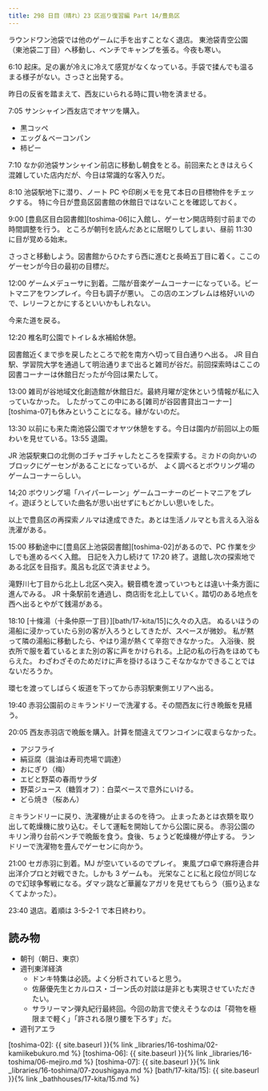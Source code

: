 ```yaml
---
title: 298 日目（晴れ）23 区巡り復習編 Part 14/豊島区
---
```


ラウンドワン池袋では他のゲームに手を出すことなく退店。
東池袋青空公園（東池袋二丁目）へ移動し、ベンチでキャンプを張る。今夜も寒い。

6:10 起床。足の裏が冷えに冷えて感覚がなくなっている。手袋で揉んでも温るまる様子がない。さっさと出発する。

昨日の反省を踏まえて、西友にいられる時に買い物を済ませる。

7:05 サンシャイン西友店でオヤツを購入。

* 黒コッペ
* エッグ＆ベーコンパン
* 柿ピー

7:10 なか卯池袋サンシャイン前店に移動し朝食をとる。前回来たときはえらく混雑していた店内だが、今日は常識的な客入りだ。

8:10 池袋駅地下に潜り、ノート PC や印刷メモを見て本日の目標物件をチェックする。
特に今日が豊島区図書館の休館日ではないことを確認しておく。

9:00 [豊島区目白図書館][toshima-06]に入館し、ゲーセン開店時刻寸前までの時間調整を行う。
ところが朝刊を読んだあとに居眠りしてしまい、昼前 11:30 に目が覚める始末。

さっさと移動しよう。図書館からひたすら西に進むと長崎五丁目に着く。ここのゲーセンが今日の最初の目標だ。

12:00 ゲームメデューサに到着。二階が音楽ゲームコーナーになっている。ビートマニアをワンプレイ。今日も調子が悪い。
この店のエンブレムは格好いいので、レリーフとかにするといいかもしれない。

今来た道を戻る。

12:20 椎名町公園でトイレ＆水補給休憩。

図書館近くまで歩を戻したところで舵を南方へ切って目白通りへ出る。
JR 目白駅、学習院大学を通過して明治通りまで出ると雑司が谷だ。前回探索時はここの図書コーナーは休館日だったが今回は果たして。

13:00 雑司が谷地域文化創造館が休館日だ。最終月曜が定休という情報が私に入っていなかった。
したがってこの中にある[雑司が谷図書貸出コーナー][toshima-07]も休みということになる。縁がないのだ。

13:30 以前にも来た南池袋公園でオヤツ休憩をする。今日は園内が前回以上の賑わいを見せている。13:55 退園。

JR 池袋駅東口の北側のゴチャゴチャしたところを探索する。ミカドの向かいのブロックにゲーセンがあることになっているが、
よく調べるとボウリング場のゲームコーナーらしい。

14;20 ボウリング場「ハイパーレーン」ゲームコーナーのビートマニアをプレイ。遊ぼうとしていた曲名が思い出せずにもどかしい思いをした。

以上で豊島区の再探索ノルマは達成できた。あとは生活ノルマとも言える入浴＆洗濯がある。

15:00 移動途中に[豊島区上池袋図書館][toshima-02]があるので、PC 作業を少しでも進めるべく入館。
日記を入力し続けて 17:20 終了。退館し次の探索地である北区を目指す。風呂も北区で済ませよう。

滝野川七丁目から北上し北区へ突入。観音橋を渡っていつもとは違い十条方面に進んでみる。
JR 十条駅前を通過し、商店街を北上していく。踏切のある地点を西へ出るとやがて銭湯がある。

18:10 [十條湯（十条仲原一丁目）][bath/17-kita/15]に久々の入店。
ぬるいほうの湯船に浸かっていたら別の客が入ろうとしてきたが、スペースが微妙。
私が黙って隣の湯船に移動したら、やはり湯が熱くて辛抱できなかった。
入浴後、脱衣所で服を着ているとまた別の客に声をかけられる。上記の私の行為をほめてもらえた。
わざわざそのためだけに声を掛けるほうこそなかなかできることではないだろうか。

環七を渡ってしばらく坂道を下ってから赤羽駅東側エリアへ出る。

19:40 赤羽公園前のミキランドリーで洗濯する。その間西友に行き晩飯を見繕う。

20:05 西友赤羽店で晩飯を購入。計算を間違えてワンコインに収まらなかった。

* アジフライ
* 絹豆腐（醤油は寿司売場で調達）
* おにぎり（梅）
* エビと野菜の春雨サラダ
* 野菜ジュース（糖質オフ）：白菜ベースで意外にいける。
* どら焼き（桜あん）

ミキランドリーに戻り、洗濯機が止まるのを待つ。
止まったあとは衣類を取り出して乾燥機に放り込む。そして運転を開始してから公園に戻る。
赤羽公園のキリン滑り台前ベンチで晩飯を食う。食後、ちょうど乾燥機が停止する。
ランドリーで洗濯物を畳んでゲーセンに向かう。

21:00 セガ赤羽に到着。MJ が空いているのでプレイ。
東風プロ卓で麻将連合井出洋介プロと対戦できた。しかも 3 ゲームも。
光栄なことに私と段位が同じなので幻球争奪戦になる。ダマッ跳など華麗なアガリを見せてもらう（振り込まなくてよかった）。

23:40 退店。着順は 3-5-2-1 で本日終わり。

## 読み物

* 朝刊（朝日、東京）
* 週刊東洋経済
  * ドンキ特集は必読。よく分析されていると思う。
  * 佐藤優先生とカルロス・ゴーン氏の対談は是非とも実現させていただきたい。
  * サラリーマン弾丸紀行最終回。今回の助言で使えそうなのは「荷物を極限まで軽く」「許される限り腰を下ろす」だ。
* 週刊アエラ

[toshima-02]: {{ site.baseurl }}{% link _libraries/16-toshima/02-kamiikebukuro.md %}
[toshima-06]: {{ site.baseurl }}{% link _libraries/16-toshima/06-mejiro.md %}
[toshima-07]: {{ site.baseurl }}{% link _libraries/16-toshima/07-zoushigaya.md %}
[bath/17-kita/15]: {{ site.baseurl }}{% link _bathhouses/17-kita/15.md %}
